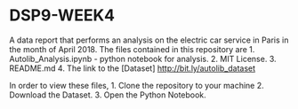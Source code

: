 # DSP9-WEEK4
A data report that performs an analysis on the electric car service in Paris in the month of April 2018.
The files contained in this repository are 
    1. Autolib_Analysis.ipynb - python notebook for analysis.
    2. MIT License.
    3. README.md
    4. The link to the [Dataset] http://bit.ly/autolib_dataset

In order to view these files, 
    1. Clone the repository to your machine
    2. Download the Dataset.
    3. Open the Python Notebook.
